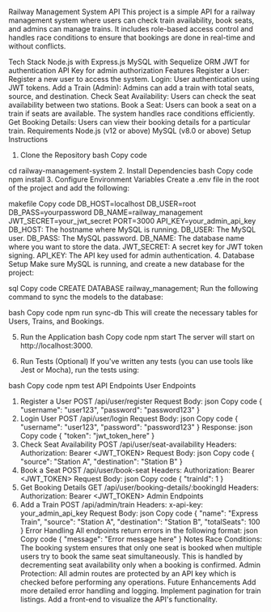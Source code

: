 Railway Management System API
This project is a simple API for a railway management system where users can check train availability, book seats, and admins can manage trains. It includes role-based access control and handles race conditions to ensure that bookings are done in real-time and without conflicts.

Tech Stack
Node.js with Express.js
MySQL with Sequelize ORM
JWT for authentication
API Key for admin authorization
Features
Register a User: Register a new user to access the system.
Login: User authentication using JWT tokens.
Add a Train (Admin): Admins can add a train with total seats, source, and destination.
Check Seat Availability: Users can check the seat availability between two stations.
Book a Seat: Users can book a seat on a train if seats are available. The system handles race conditions efficiently.
Get Booking Details: Users can view their booking details for a particular train.
Requirements
Node.js (v12 or above)
MySQL (v8.0 or above)
Setup Instructions
1. Clone the Repository
bash
Copy code

cd railway-management-system
2. Install Dependencies
bash
Copy code
npm install
3. Configure Environment Variables
Create a .env file in the root of the project and add the following:

makefile
Copy code
DB_HOST=localhost
DB_USER=root
DB_PASS=yourpassword
DB_NAME=railway_management
JWT_SECRET=your_jwt_secret
PORT=3000
API_KEY=your_admin_api_key
DB_HOST: The hostname where MySQL is running.
DB_USER: The MySQL user.
DB_PASS: The MySQL password.
DB_NAME: The database name where you want to store the data.
JWT_SECRET: A secret key for JWT token signing.
API_KEY: The API key used for admin authentication.
4. Database Setup
Make sure MySQL is running, and create a new database for the project:

sql
Copy code
CREATE DATABASE railway_management;
Run the following command to sync the models to the database:

bash
Copy code
npm run sync-db
This will create the necessary tables for Users, Trains, and Bookings.

5. Run the Application
bash
Copy code
npm start
The server will start on http://localhost:3000.

6. Run Tests (Optional)
If you've written any tests (you can use tools like Jest or Mocha), run the tests using:

bash
Copy code
npm test
API Endpoints
User Endpoints
1. Register a User
POST /api/user/register
Request Body:
json
Copy code
{
  "username": "user123",
  "password": "password123"
}
2. Login User
POST /api/user/login
Request Body:
json
Copy code
{
  "username": "user123",
  "password": "password123"
}
Response:
json
Copy code
{
  "token": "jwt_token_here"
}
3. Check Seat Availability
POST /api/user/seat-availability
Headers: Authorization: Bearer <JWT_TOKEN>
Request Body:
json
Copy code
{
  "source": "Station A",
  "destination": "Station B"
}
4. Book a Seat
POST /api/user/book-seat
Headers: Authorization: Bearer <JWT_TOKEN>
Request Body:
json
Copy code
{
  "trainId": 1
}
5. Get Booking Details
GET /api/user/booking-details/:bookingId
Headers: Authorization: Bearer <JWT_TOKEN>
Admin Endpoints
1. Add a Train
POST /api/admin/train
Headers: x-api-key: your_admin_api_key
Request Body:
json
Copy code
{
  "name": "Express Train",
  "source": "Station A",
  "destination": "Station B",
  "totalSeats": 100
}
Error Handling
All endpoints return errors in the following format:
json
Copy code
{
  "message": "Error message here"
}
Notes
Race Conditions: The booking system ensures that only one seat is booked when multiple users try to book the same seat simultaneously. This is handled by decrementing seat availability only when a booking is confirmed.
Admin Protection: All admin routes are protected by an API key which is checked before performing any operations.
Future Enhancements
Add more detailed error handling and logging.
Implement pagination for train listings.
Add a front-end to visualize the API's functionality.
